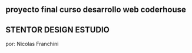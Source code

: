 ## proyecto final curso desarrollo web coderhouse

## STENTOR DESIGN ESTUDIO

por: Nicolas Franchini
